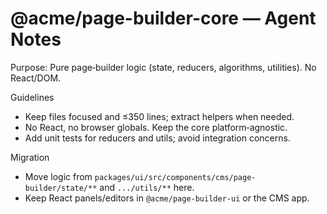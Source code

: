 # @acme/page-builder-core — Agent Notes

Purpose: Pure page‑builder logic (state, reducers, algorithms, utilities). No React/DOM.

Guidelines
- Keep files focused and ≤350 lines; extract helpers when needed.
- No React, no browser globals. Keep the core platform‑agnostic.
- Add unit tests for reducers and utils; avoid integration concerns.

Migration
- Move logic from `packages/ui/src/components/cms/page-builder/state/**` and `.../utils/**` here.
- Keep React panels/editors in `@acme/page-builder-ui` or the CMS app.

